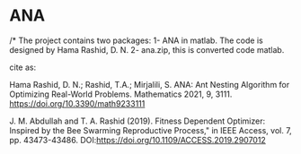 # ANA

/* The project contains two packages: 1- ANA in matlab. The code is designed by Hama Rashid, D. N. 2- ana.zip, this is converted code matlab.

cite as:

Hama Rashid, D. N.; Rashid, T.A.; Mirjalili, S. ANA: Ant Nesting Algorithm for Optimizing Real-World Problems. Mathematics 2021, 9, 3111. https://doi.org/10.3390/math9233111

J. M. Abdullah and T. A. Rashid (2019). Fitness Dependent Optimizer: Inspired by the Bee Swarming Reproductive Process," in IEEE Access, vol. 7, pp. 43473-43486. DOI:https://doi.org/10.1109/ACCESS.2019.2907012
